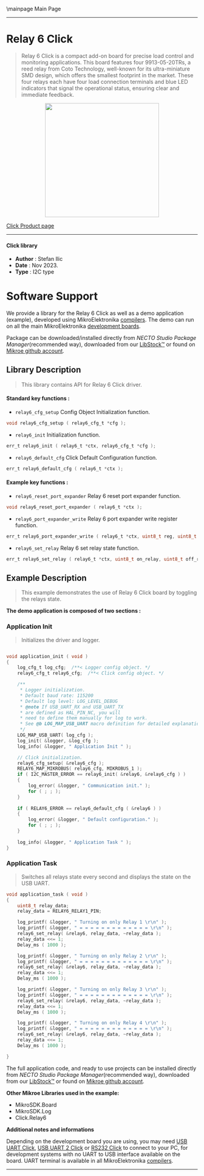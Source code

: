 \mainpage Main Page

---
# Relay 6 Click

> Relay 6 Click is a compact add-on board for precise load control and monitoring applications. This board features four 9913-05-20TRs, a reed relay from Coto Technology, well-known for its ultra-miniature SMD design, which offers the smallest footprint in the market. These four relays each have four load connection terminals and blue LED indicators that signal the operational status, ensuring clear and immediate feedback.

<p align="center">
  <img src="https://download.mikroe.com/images/click_for_ide/relay6_click.png" height=300px>
</p>

[Click Product page](https://www.mikroe.com/relay-6-click)

---


#### Click library

- **Author**        : Stefan Ilic
- **Date**          : Nov 2023.
- **Type**          : I2C type


# Software Support

We provide a library for the Relay 6 Click
as well as a demo application (example), developed using MikroElektronika
[compilers](https://www.mikroe.com/necto-studio).
The demo can run on all the main MikroElektronika [development boards](https://www.mikroe.com/development-boards).

Package can be downloaded/installed directly from *NECTO Studio Package Manager*(recommended way), downloaded from our [LibStock&trade;](https://libstock.mikroe.com) or found on [Mikroe github account](https://github.com/MikroElektronika/mikrosdk_click_v2/tree/master/clicks).

## Library Description

> This library contains API for Relay 6 Click driver.

#### Standard key functions :

- `relay6_cfg_setup` Config Object Initialization function.
```c
void relay6_cfg_setup ( relay6_cfg_t *cfg );
```

- `relay6_init` Initialization function.
```c
err_t relay6_init ( relay6_t *ctx, relay6_cfg_t *cfg );
```

- `relay6_default_cfg` Click Default Configuration function.
```c
err_t relay6_default_cfg ( relay6_t *ctx );
```

#### Example key functions :

- `relay6_reset_port_expander` Relay 6 reset port expander function.
```c
void relay6_reset_port_expander ( relay6_t *ctx );
```

- `relay6_port_expander_write` Relay 6 port expander write register function.
```c
err_t relay6_port_expander_write ( relay6_t *ctx, uint8_t reg, uint8_t data_in );
```

- `relay6_set_relay` Relay 6 set relay state function.
```c
err_t relay6_set_relay ( relay6_t *ctx, uint8_t on_relay, uint8_t off_relay );
```

## Example Description

> This example demonstrates the use of Relay 6 Click board by toggling the relays state.

**The demo application is composed of two sections :**

### Application Init

> Initializes the driver and logger.

```c

void application_init ( void ) 
{
    log_cfg_t log_cfg;  /**< Logger config object. */
    relay6_cfg_t relay6_cfg;  /**< Click config object. */

    /** 
     * Logger initialization.
     * Default baud rate: 115200
     * Default log level: LOG_LEVEL_DEBUG
     * @note If USB_UART_RX and USB_UART_TX 
     * are defined as HAL_PIN_NC, you will 
     * need to define them manually for log to work. 
     * See @b LOG_MAP_USB_UART macro definition for detailed explanation.
     */
    LOG_MAP_USB_UART( log_cfg );
    log_init( &logger, &log_cfg );
    log_info( &logger, " Application Init " );

    // Click initialization.
    relay6_cfg_setup( &relay6_cfg );
    RELAY6_MAP_MIKROBUS( relay6_cfg, MIKROBUS_1 );
    if ( I2C_MASTER_ERROR == relay6_init( &relay6, &relay6_cfg ) ) 
    {
        log_error( &logger, " Communication init." );
        for ( ; ; );
    }
    
    if ( RELAY6_ERROR == relay6_default_cfg ( &relay6 ) )
    {
        log_error( &logger, " Default configuration." );
        for ( ; ; );
    }
    
    log_info( &logger, " Application Task " );
}

```

### Application Task

> Switches all relays state every second and displays the state on the USB UART.

```c
void application_task ( void ) 
{
    uint8_t relay_data;
    relay_data = RELAY6_RELAY1_PIN;

    log_printf( &logger, " Turning on only Relay 1 \r\n" );
    log_printf( &logger, " = = = = = = = = = = = = = \r\n" );
    relay6_set_relay( &relay6, relay_data, ~relay_data );
    relay_data <<= 1;
    Delay_ms ( 1000 );

    log_printf( &logger, " Turning on only Relay 2 \r\n" );
    log_printf( &logger, " = = = = = = = = = = = = = \r\n" );
    relay6_set_relay( &relay6, relay_data, ~relay_data );
    relay_data <<= 1;
    Delay_ms ( 1000 );

    log_printf( &logger, " Turning on only Relay 3 \r\n" );
    log_printf( &logger, " = = = = = = = = = = = = = \r\n" );
    relay6_set_relay( &relay6, relay_data, ~relay_data );
    relay_data <<= 1;
    Delay_ms ( 1000 );

    log_printf( &logger, " Turning on only Relay 4 \r\n" );
    log_printf( &logger, " = = = = = = = = = = = = = \r\n" );
    relay6_set_relay( &relay6, relay_data, ~relay_data );
    relay_data <<= 1;
    Delay_ms ( 1000 );

}
```

The full application code, and ready to use projects can be installed directly from *NECTO Studio Package Manager*(recommended way), downloaded from our [LibStock&trade;](https://libstock.mikroe.com) or found on [Mikroe github account](https://github.com/MikroElektronika/mikrosdk_click_v2/tree/master/clicks).

**Other Mikroe Libraries used in the example:**

- MikroSDK.Board
- MikroSDK.Log
- Click.Relay6

**Additional notes and informations**

Depending on the development board you are using, you may need
[USB UART Click](https://www.mikroe.com/usb-uart-click),
[USB UART 2 Click](https://www.mikroe.com/usb-uart-2-click) or
[RS232 Click](https://www.mikroe.com/rs232-click) to connect to your PC, for
development systems with no UART to USB interface available on the board. UART
terminal is available in all MikroElektronika
[compilers](https://shop.mikroe.com/compilers).

---
